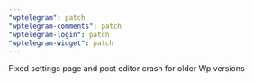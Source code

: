 ```yaml
---
"wptelegram": patch
"wptelegram-comments": patch
"wptelegram-login": patch
"wptelegram-widget": patch
---
```


Fixed settings page and post editor crash for older Wp versions